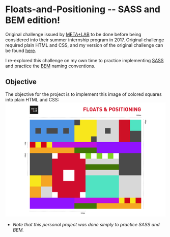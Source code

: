# Floats-and-Positioning -- SASS and BEM edition!
Original challenge issued by <a href="https://github.com/csun-metalab/awesome-metalab" target="blank">META+LAB</a> to be done before being considered into their summer internship program in 2017. 
Original challenge required plain HTML and CSS, and my version of the original challenge can be found [here](https://github.com/aprilLima/Floats-and-Positioning). 

I re-explored this challenge on my own time to practice implementing [SASS](https://sass-lang.com/) and practice the [BEM](http://getbem.com/) naming conventions. 

## Objective
The objective for the project is to implement this image of colored squares into plain HTML and CSS:
![An array of different colored squares of different sizes meshed together into a rectangle](floatsAndPositioning.png)

* _Note that this personal project was done simply to practice SASS and BEM._
